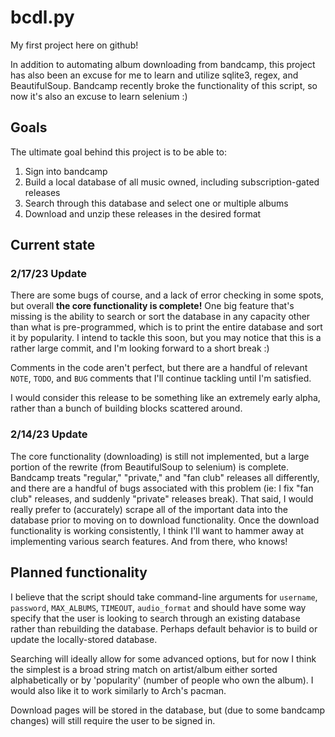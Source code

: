 # bcdl.py

My first project here on github!

In addition to automating album downloading from bandcamp, this project has also been an excuse for me to learn and utilize sqlite3, regex, and BeautifulSoup. Bandcamp recently broke the functionality of this script, so now it's also an excuse to learn selenium :)

## Goals

The ultimate goal behind this project is to be able to:

1. Sign into bandcamp
2. Build a local database of all music owned, including subscription-gated releases
3. Search through this database and select one or multiple albums
4. Download and unzip these releases in the desired format

## Current state

### 2/17/23 Update

There are some bugs of course, and a lack of error checking in some spots, but overall **the core functionality is complete!** One big feature that's missing is the ability to search or sort the database in any capacity other than what is pre-programmed, which is to print the entire database and sort it by popularity. I intend to tackle this soon, but you may notice that this is a rather large commit, and I'm looking forward to a short break :)

Comments in the code aren't perfect, but there are a handful of relevant `NOTE`, `TODO`, and `BUG` comments that I'll continue tackling until I'm satisfied.

I would consider this release to be something like an extremely early alpha, rather than a bunch of building blocks scattered around.

### 2/14/23 Update

The core functionality (downloading) is still not implemented, but a large portion of the rewrite (from BeautifulSoup to selenium) is complete. Bandcamp treats "regular," "private," and "fan club" releases all differently, and there are a handful of bugs associated with this problem (ie: I fix "fan club" releases, and suddenly "private" releases break). That said, I would really prefer to (accurately) scrape all of the important data into the database prior to moving on to download functionality. Once the download functionality is working consistently, I think I'll want to hammer away at implementing various search features. And from there, who knows!

## Planned functionality

I believe that the script should take command-line arguments for `username`, `password`, `MAX_ALBUMS`, `TIMEOUT`, `audio_format` and should have some way specify that the user is looking to search through an existing database rather than rebuilding the database. Perhaps default behavior is to build or update the locally-stored database.

Searching will ideally allow for some advanced options, but for now I think the simplest is a broad string match on artist/album either sorted alphabetically or by 'popularity' (number of people who own the album). I would also like it to work similarly to Arch's pacman.

Download pages will be stored in the database, but (due to some bandcamp changes) will still require the user to be signed in.
